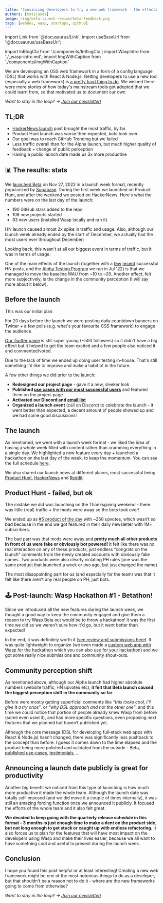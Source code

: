 ```yaml
---
title: 'Convincing developers to try a new web framework - the effects of launching beta'
authors: [matijasos]
image: /img/beta-launch-review/beta-feedback.png
tags: [webdev, wasp, startups, github]
---
```


import Link from '@docusaurus/Link';
import useBaseUrl from '@docusaurus/useBaseUrl';

import InBlogCta from './components/InBlogCta';
import WaspIntro from './_wasp-intro.md';
import ImgWithCaption from './components/ImgWithCaption'


<ImgWithCaption
    alt="Alpha feedback"
    source="img/beta-launch-review/alpha-feedback.png"
    caption="How it started: feedback on Wasp Alpha, 3 years ago"
/>

We are developing an OSS web framework in a form of a config language (DSL) that works with React & Node.js. Getting developers to use a new tool (especially a web framework) is [a pretty hard thing to do](/blog/2022/09/29/journey-to-1000-gh-stars). We wished there were more stories of how today's mainstream tools got adopted that we could learn from, so that motivated us to document our own.

*Want to stay in the loop? → [Join our newsletter!](/#signup)*

<!--truncate-->

## TL;DR
- [HackerNews launch](https://news.ycombinator.com/item?id=33910997) post brought the most traffic, by far
- Product Hunt launch was worse then expected, bots took over
- Our goal was to reach GitHub Trending but we failed
- Less traffic overall than for the Alpha launch, but much higher quality of feedback + change of public perception
- Having a public launch date made us 3x more productive

## 📊 The results: stats
We [launched Beta](http://localhost:3000/blog/2022/11/29/wasp-beta) on Nov 27, 2022 in a launch week format, recently popularized by [Supabase](https://supabase.com/blog/supabase-how-we-launch). During the first week we launched on Product Hunt, and after the weekend we posted on HackerNews. Here's what the numbers were on the last day of the launch:
- 190 GitHub stars added to the repo
- 108 new projects started
- 83 new users (installed Wasp locally and ran it)

<ImgWithCaption
    alt="Web visitors during beta launch week"
    source="img/beta-launch-review/launch-week-visitors.png"
/>

HN launch caused almost 2x spike in traffic and usage. Also, although our launch week already ended by the start of December, we actually had the most users ever throughout December:

<ImgWithCaption
    alt="WAU displayed monthly"
    source="img/beta-launch-review/wau-monthly.png"
/>

Looking back, this wasn't at all our biggest event in terms of traffic, but it was in terms of usage:

<ImgWithCaption
    alt="All time stats"
    source="img/beta-launch-review/all-time-stats.png"
/>

One of the main effects of the launch (together with a [few](https://news.ycombinator.com/item?id=32098144) [recent](https://news.ycombinator.com/item?id=32566123) successful HN posts, and the [Alpha Testing Program](/blog/2022/11/16/alpha-testing-program-post-mortem) we ran in Jul '22) is that we managed to move the baseline WAU from ~10 to ~20. Another effect, felt more subjectively, is the change in the community perception (I will say more about it below).

## Before the launch
This was our initial plan:
<ImgWithCaption
    alt="Launch timeline"
    source="img/beta-launch-review/launch-timeline.png"
/>

For 20 days before the launch we were posting daily countdown banners on Twitter + a few polls (e.g. what's your favourite CSS framework) to engage the audience.

<ImgWithCaption
    alt="Examples of pre-launch tweets"
    source="img/beta-launch-review/prelaunch-tweets.png"
/>

[Our Twitter game](https://twitter.com/WaspLang) is still super young (~500 followers) so it didn't have a big effect but it helped to get the team excited and a few people also noticed it and commented/voted.

Due to the lack of time we ended up doing user testing in-house. That's still something I'd like to improve and make a habit of in the future.

A few other things we did prior to the launch:
- **Redesigned our project page** - gave it a new, sleeker look
- **Published [use cases with our most successful users](/#showcases)** and featured them on the project page
- **Activated our Discord and [email list](https://us4.campaign-archive.com/?u=8139c7de74df98aa17054b235&id=1195fce664)**
- **Organized a launch event** (call on Discord) to celebrate the launch - it went better than expected, a decent amount of people showed up and we had some good discussions!

## The launch
As mentioned, we went with a launch week format - we liked the idea of having a whole week filled with content rather than cramming everything in a single day. We highlighted a new feature every day + launched a hackathon on the last day of the week, to keep the momentum. You can see the full schedule [here](/blog/2022/11/26/wasp-beta-launch-week).

<ImgWithCaption
    alt="Launch week schedule"
    source="img/beta-launch-review/launch-schedule.png"
/>

We also shared our launch news at different places, most successful being [Product Hunt](https://www.producthunt.com/products/wasp-lang-alpha#wasp-lang-beta), [HackerNews](https://news.ycombinator.com/item?id=33910997) and [Reddit](https://www.reddit.com/r/javascript/comments/z7xo9t/wasp_dsl_framework_for_building_fullstack_js/).

## Product Hunt - failed, but ok
The mistake we did was launching on the Thanksgiving weekend - there was little (real) traffic + the mods were away so the bots took over!

We ended up as [#5 product of the day](https://www.producthunt.com/products/wasp-lang-alpha#wasp-lang-beta) with ~250 upvotes, which wasn’t so bad because in the end we got featured in their daily newsletter with 1M+ subscribers.

The bad part was that mods were away and **pretty much all other products in front of us were fake or obviously bot powered!** It felt like there was no real interaction on any of these products, just endless “congrats on the launch” comments from the newly created accounts with obviously fake names. Two products were also clearly violating PH rules (one was the same product that launched a week or two ago, but just changed the name).

The most disappointing part for us (and especially for the team) was that it felt like there aren’t any real people on PH, just bots.

## 🕹 Post-launch: Wasp Hackathon #1 - Betathon!
Since we introduced all the new features during the launch week, we thought a good way to keep the community engaged and give them a reason to try Wasp Beta out would be to throw a hackathon! It was the first time we did so we weren't sure how it'd go, but it went better than expected!

<ImgWithCaption
    alt="Tweet about Betathon - our #1 hackathon!"
    source="img/beta-launch-review/hackathon-tweet.png"
/>

In the end, it was definitely worth it ([see review and submissions here](https://wasp-lang.dev/blog/2023/01/11/betathon-review)). It was quite lightweight to organize (we even made a [custom web app with Wasp for the hackathon](https://betathon.wasp-lang.dev/) which you can also [use for your hackathon](https://github.com/vincanger/wasp-betathon)) and we got some really nice submissions and community shout-outs.

## Community perception shift
As mentioned above, although our Alpha launch had higher absolute numbers (website traffic, HN upvotes etc), **it felt that Beta launch caused the biggest perception shift in the community so far**.

Before were mostly getting superficial comments like *“this looks cool, I’ll give it a try once”*, or *“why DSL approach and not the other one”*, and this time we could notice that portion of people already knew Wasp from before (some even used it), and had more specific questions, even proposing next features that we planned but haven’t published yet.

<ImgWithCaption
    alt="Beta feedback"
    source="img/beta-launch-review/beta-feedback.png"
/>

Although the core message (DSL for developing full-stack web apps with React & Node.js) hasn’t changed, there was significantly less pushback to the concept than before. I guess it comes down to the time elapsed and the product being more polished and validated from the outside - Beta, [published use-cases](/#showcases), [testimonials](/#testimonials), …

## Announcing a launch date publicly is great for productivity

Another big benefit we noticed from this type of launching is how much more productive it made the whole team. Although the launch date was totally self-imposed (and we did move it a couple of times internally), it was still an amazing forcing function once we announced it publicly. It focused the efforts of the whole team and it also felt great.

**We decided to keep going with the quarterly release schedule in this format - 3 months is just enough time to make a dent on the product side, but not long enough to get stuck or caught up with endless refactoring**. It also forces us to plan for the features that will have most impact on the developers using Wasp and make their lives easier, because we all want to have something cool and useful to present during the launch week.

## Conclusion

I hope you found this post helpful or at least interesting! Creating a new web framework might be one of the most notorious things to do as a developer, but that shouldn't be a reason not to do it - where are the new frameworks going to come from otherwise?

*Want to stay in the loop? → [Join our newsletter!](/#signup)*
